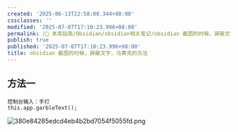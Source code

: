 ```yaml
---
created: '2025-06-13T22:58:00.344+08:00'
cssclasses: ''
modified: '2025-07-07T17:10:23.996+08:00'
permalink: /🧰 本库指南/Obsidian/obsidian相关笔记/obsidian 截图的时候，屏蔽文字，马赛克的方法.md
publish: true
published: '2025-07-07T17:10:23.996+08:00'
title: obsidian 截图的时候，屏蔽文字，马赛克的方法
---
```

## 方法一 

```
控制台输入：手打
this.app.garbleText();
```

![380e84285edcd4eb4b2bd7054f5055fd.png](https://my-public-pic.oss-cn-hangzhou.aliyuncs.com/20250613225839915.png)

